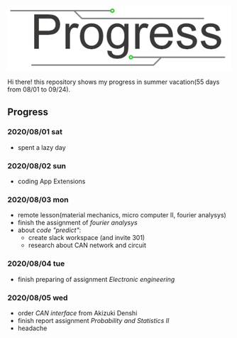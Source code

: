 ![Progress](banner.png)

Hi there! this repository shows my progress in summer vacation(55 days from 08/01 to 09/24).  

## Progress

### 2020/08/01 sat

 - spent a lazy day

### 2020/08/02 sun

 - coding App Extensions

### 2020/08/03 mon

 - remote lesson(material mechanics, micro computer II, fourier analysys)
 - finish the assignment of *fourier analysys*
 - about *code "predict"*:
   - create slack workspace (and invite 301)
   - research about CAN network and circuit

### 2020/08/04 tue

 - finish preparing of assignment *Electronic engineering*

### 2020/08/05 wed

 - order *CAN interface* from Akizuki Denshi
 - finish report assignment *Probability and Statistics II*
 - headache
